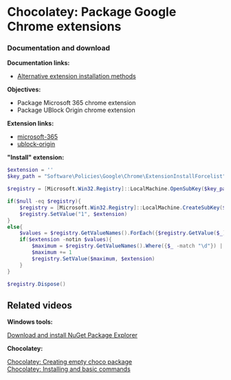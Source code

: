 # Chocolatey: Package Google Chrome extensions
### Documentation and download
<b>Documentation links:</b>

* [Alternative extension installation methods](https://developer.chrome.com/docs/extensions/how-to/distribute/install-extensions)

<b>Objectives:</b>

* Package Microsoft 365 chrome extension
* Package UBlock Origin chrome extension

<b>Extension links:</b>

* [microsoft-365](https://chromewebstore.google.com/detail/microsoft-365/ndjpnladcallmjemlbaebfadecfhkepb?hl=en-US)
* [ublock-origin](https://chromewebstore.google.com/detail/ublock-origin/cjpalhdlnbpafiamejdnhcphjbkeiagm?hl=en-US)


<b>"Install" extension:</b>

```powershell
$extension = ''
$key_path = "Software\Policies\Google\Chrome\ExtensionInstallForcelist"

$registry = [Microsoft.Win32.Registry]::LocalMachine.OpenSubKey($key_path, $true)

if($null -eq $registry){
    $registry = [Microsoft.Win32.Registry]::LocalMachine.CreateSubKey($key_path, $true)
    $registry.SetValue("1", $extension)
}
else{
    $values = $registry.GetValueNames().ForEach({$registry.GetValue($_)})
    if($extension -notin $values){
        $maximum = $registry.GetValueNames().Where({$_ -match "\d"}) | measure -maximum | select -expand maximum
        $maximum += 1
        $registry.SetValue($maximum, $extension)
    }
}

$registry.Dispose()
```

## Related videos

<b>Windows tools:</b>

[Download and install NuGet Package Explorer](https://youtu.be/94u9jDCpifM)

<b>Chocolatey:</b>

[Chocolatey: Creating empty choco package](https://youtu.be/grueS3wnRNw) <br />
[Chocolatey: Installing and basic commands](https://youtu.be/vEH7t5eqJq4)
